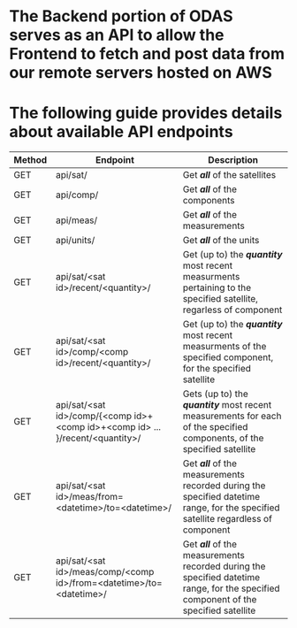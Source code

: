 # The Backend portion of **ODAS** serves as an **API** to allow the Frontend to fetch and post data from our remote servers hosted on **AWS**

# The following guide provides details about available **API** endpoints

Method | Endpoint | Description
--- | --- | ---
GET | api/sat/ | Get ***all*** of the satellites
GET | api/comp/ | Get ***all*** of the components
GET | api/meas/ | Get ***all*** of the measurements
GET | api/units/ | Get ***all*** of the units
GET | api/sat/\<sat id>/recent/\<quantity>/ | Get (up to) the ***quantity*** most recent measurments pertaining to the specified satellite, regarless of component
GET | api/sat/\<sat id>/comp/\<comp id>/recent/\<quantity>/ | Get (up to) the ***quantity*** most recent measurments of the specified component, for the specified satellite
GET | api/sat/\<sat id>/comp/\{\<comp id>+\<comp id>+\<comp id> ... }/recent/\<quantity>/ | Gets (up to) the ***quantity*** most recent measurements for each of the specified components, of the specified satellite
GET | api/sat/\<sat id>/meas/from=\<datetime>/to=\<datetime>/ | Get ***all*** of the measurements recorded during the specified datetime range, for the specified satellite regardless of component
GET| api/sat/\<sat id>/meas/comp/\<comp id>/from=\<datetime>/to=\<datetime>/ | Get ***all*** of the measurements recorded during the specified datetime range, for the specified component of the specified satellite
